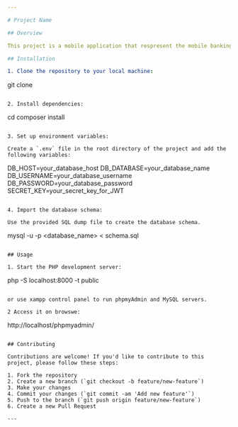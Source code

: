 ```yaml
---

# Project Name

## Overview

This project is a mobile application that respresent the mobile banking infrasture. It is a Data Structures project with no third party intergration. It includes features such as transferring money between accounts, stopping cheques, and managing financial tips.

## Installation

1. Clone the repository to your local machine:

```
git clone <repository-url>
```

2. Install dependencies:

```
cd <project-directory>
composer install
```

3. Set up environment variables:

Create a `.env` file in the root directory of the project and add the following variables:

```
DB_HOST=your_database_host
DB_DATABASE=your_database_name
DB_USERNAME=your_database_username
DB_PASSWORD=your_database_password
SECRET_KEY=your_secret_key_for_JWT
```

4. Import the database schema:

Use the provided SQL dump file to create the database schema.

```
mysql -u <username> -p <database_name> < schema.sql
```

## Usage

1. Start the PHP development server:

```
php -S localhost:8000 -t public
```

or use xampp control panel to run phpmyAdmin and MySQL servers. 

2 Access it on browswe:

```
http://localhost/phpmyadmin/
```

## Contributing

Contributions are welcome! If you'd like to contribute to this project, please follow these steps:

1. Fork the repository
2. Create a new branch (`git checkout -b feature/new-feature`)
3. Make your changes
4. Commit your changes (`git commit -am 'Add new feature'`)
5. Push to the branch (`git push origin feature/new-feature`)
6. Create a new Pull Request

---
```

